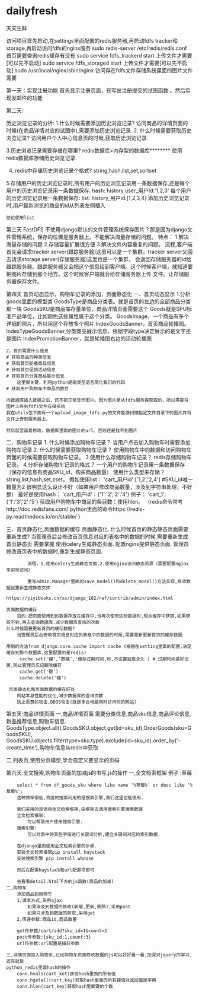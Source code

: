 # dailyfresh
天天生鲜


访问项目首先启动,在settings里面配置的redis服务器,再启动fdfs tracker和storage,再启动访问fdfs的nginx服务
sudo redis-server /etc/redis/redis.conf 首页需要查询redis缓存有没有
sudo service fdfs_trackerd start 上传文件才需要[可以先不启动]
sudo service fdfs_storaged start 上传文件才需要[可以先不启动]
sudo /usr/local/nginx/sbin/nginx  访问存在fdfs文件存储系统里面的图片文件需要

第一天：实现注册功能
首先显示注册页面，在写出注册提交的试图函数 。然后实现发邮件的功能

第二天:

历史浏览记录的分析:
1.什么时候需要添加历史浏览记录?
    访问商品的详情页面的时候(在商品详情对应的试图中),需要添加历史浏览记录.
2. 什么时候需要获取历史浏览记录?
    访问用户个人中心信息页的时候,获取历史浏览记录.
    
3.历史浏览记录需要存储在哪里?
    redis数据库>内存型的数据库********
    使用redis数据库存储历史浏览记录.
 
4. redis中存储历史浏览记录个格式?
    string,hash,list,set,sortset
  
5.存储用户的历史浏览记录时,所有用户的历史浏览记录用一条数据保存,还是每个用户的历史浏览记录用一条数据保存.
    hash:
        history user_用户Id:'1,2,3'
    每个用户的历史浏览记录用一条数据保存:
    list:
        history_用户id:[1,2,3,4]
    添加历史浏览记录时,用户最新浏览的商品的id从列表左侧插入
    
    结论使用list
    
第三天 FastDFS
不使用django默认的文件管理系统保存图片？那是因为django文件管理系统，保存的位置是服务器上。不能解决海量存储的问题。
特点：
1.解决海量存储的问题
2.存储容量扩展很方便
3.解决文件内容重复的问题。
流程,客户端首先会请求tracker server(跟踪服务器)这里可以是一个集群。tracker server又回去请求storage server(存储服务器)这里也是一个集群，
会返回存储服务器的id给跟踪服务器。跟踪服务器又会把这个信息给到客户端。这个时候客户端，就知道要把图片存储到那个地方。这个时候客户端就会给存储服务器上传
文件。让存储服务器保存文件。

第四天 首页动态显示，购物车记录的添加，页面静态化
一、首页动态显示
    1.分析goods里面的模型类
    GoodsType是商品分类表。就是首页的左边的全部商品分类那一块
    GoodsSKU是商品库存量单位，商品详情页面需要这个
    Goods就是SPU标准产品单位，比如颜色这些属性属于这个分类。
    GoodsImage，一个商品有多个详细的照片，所以用这个存放多个照片
    IndexGoodsBanner，首页商品轮播图。
    IndexTypeGoodsBanner,分类商品展示信息，根据字段type决定展示的是文字还是图片
    IndexPromotionBanner，就是轮播图右边的活动轮播图
    
    2，首页需要什么信息
    # 获取商品的种类信息
    # 获取首页轮播商品信息
    # 获取首页促销活动信息
    # 获取首页分类商品展示信息
        这里很关键，利用python是弱类型语言简化我们的代码
    # 获取用户购物车中商品的数目

    向数据库插入数据之后，还不能正常显示图片。因为图片是从fdfs服务器获取的，所以需要将图片上传到fdfs文件存储系统
    我在utils包下面有一个upload_image_fdfs.py的文件能够扫描指定文件目录下的图片并将文件上传到服务器上。
    
    然后就苦逼着修改，数据库里面的图片的url。否则还是找不到图片

二、购物车记录
    1. 什么时候添加购物车记录？
        当用户点击加入购物车时需要添加购物车记录
    2. 什么时候需要获取购物车记录？
        使用购物车中的数据和访问购物车页面的时候需要获取购物车记录。
    3.使用什么存储购物车记录？
        redis存储购物车记录。
    4.分析存储购物车记录的格式？
        一个用户的购物车记录用一条数据保存（保存的信息有商品SKU_id，购买商品数量）
        使用什么类型来存储？
        string,list,hash,set,zset。
        假如使用list：
            'cart_用户id':['1,2','2,4'] #SKU_id唯一数量为2
             很明显这么设计不好（如果用户修改商品数量，涉及到字符串处理，不好整）
        最好是使用hash：
            'cart_用户id'：{'1':'2','2':'4'}
        例子：
        'cart_1': {'1':'3','2':'5'}
        获取用户购物车中商品的条目数：使用hlen。
        （redis命令常考http://doc.redisfans.com/
           python里面的命令https://redis-py.readthedocs.io/en/stable/
        ）
        
三、首页静态化,页面数据的缓存
    页面静态化.
        什么时候首页的静态静态页面需要重新生成?
            当管理员后台修改首页信息对应的表格中的数据的时候,需要重新生成首页静态页
         需要掌握
            使用celery生成静态页面.
            配置nginx提供静态页面.
            管理员修改首页表中的数据时,重新生成静态页面.

            流程，1.使用celery生成静态页面.2.使用nginx访问静态资源（需要配置nginx来实现访问）
            
            重写admin.Manager里面的save_model()和delete_model()方法实现,修改数据就重新生成静态文件
            https://yiyibooks.cn/xx/django_182/ref/contrib/admin/index.html
            
    页面数据的缓存
        目的:把页面使用到的数据存放在缓存中,当再次使用这些数据时,现从缓存中获取,如果获取不到,再去查询数据库.减少数据库查询的次数
    什么时候需要更新首页的缓存数据?
        当管理员后台修改首页信息对应的表格中的数据的时候,需要重新更新首页的缓存数据
        
    用到的方法from django.core.cache import cache (根据在setting里面的配置,决定缓存到那个数据库,这里配置的是redis)
         cache.set('键','数据','缓存过期时间,秒,不设置就是永久') # 过期时间最好设置,防止管理员忘记删除缓存
         cache.get('键')
         cache.delete('键')
     
     页面静态化和页面数据的缓存好处
        网站本身性能的优化,减少数据库的查询次数
        防止恶意的攻击,DDOS攻击(就是多台电脑同时访问你的网站)
        
       
第五天:商品详情页面
一,商品详情页面
    需要分类信息,商品sku信息,商品评论信息,新品推荐信息,购物车信息.
    GoodsType.object.all(),GoodsSKU.object.get(id=sku_id),OrderGoods(sku=GoodsSKU),
    GoodsSKU.objects.filter(type=sku.type).exclude(id=sku_id).order_by('-create_time'),购物车信息从redis中获取
    
二,列表页,使用分页模型,学会自定义要显示的页码


第六天:全文搜索,购物车页面的加减js的书写,js的操作
    一,全文检索框架
        例子 :草莓
        
        select * from df_goods_sku where like name '%草莓%' or desc like '%草莓%';
        这种效率很低,百度的搜索利用的是搜索引擎,我们这里也能使用.
        
        我们采用的是调用全文检索框架,由框架去调用搜索引擎搜索数据
        全文检索框架:
            可以帮助用户使用搜索引擎.
        搜索引擎:
            可以对表中的某些字段进行关键词分析,建立关键词对应的索引数据.
        
        在django里面使用全文检索引擎的步骤.
        安装全文检索框架pip install haystack
        安装搜索引擎 pip install whoose
        
        然后在配置haystack和url配置项即可
        
        去看看detail.html下方的js函数(商品的加减)
    二,购物车
        添加商品到购物车
        1,请求方式,采用ajax
            如果涉及到数据的修改(新增,更新,删除),采用post
            如果只涉及到数据的获取,采用get
        2,传递参数:商品id,商品数量
        
        get传参数/cart/add?sku_id=1&count=3
        post传参数:{sku_id:1,count:3}
        url传参数:url配置是捕获参数
        
    三,详情页面加入购物车,已经购物车页面修改数据的js可以好好看一看,加深对jquery的学习,还有就是
    python_redis里面hash的操作
        conn.hvals(cart_ket)获取hash里面的所有值
        conn.hgetall(cart_key)获取hash里面的所有键值对返回值是字典
        conn.hlen(cart_key)获取hash里面键的个数

